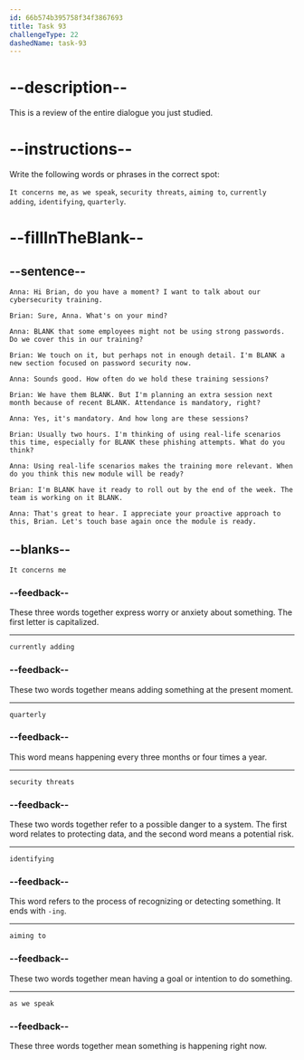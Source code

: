 ```yaml
---
id: 66b574b395758f34f3867693
title: Task 93
challengeType: 22
dashedName: task-93
---
```


<!-- REVIEW -->

# --description--

This is a review of the entire dialogue you just studied.

# --instructions--

Write the following words or phrases in the correct spot:

`It concerns me`, `as we speak`, `security threats`, `aiming to`, `currently adding`, `identifying`, `quarterly`.

# --fillInTheBlank--

## --sentence--

`Anna: Hi Brian, do you have a moment? I want to talk about our cybersecurity training.`

`Brian: Sure, Anna. What's on your mind?`

`Anna: BLANK that some employees might not be using strong passwords. Do we cover this in our training?`

`Brian: We touch on it, but perhaps not in enough detail. I'm BLANK a new section focused on password security now.`

`Anna: Sounds good. How often do we hold these training sessions?`

`Brian: We have them BLANK. But I'm planning an extra session next month because of recent BLANK. Attendance is mandatory, right?`

`Anna: Yes, it's mandatory. And how long are these sessions?`

`Brian: Usually two hours. I'm thinking of using real-life scenarios this time, especially for BLANK these phishing attempts. What do you think?`

`Anna: Using real-life scenarios makes the training more relevant. When do you think this new module will be ready?`

`Brian: I'm BLANK have it ready to roll out by the end of the week. The team is working on it BLANK.`

`Anna: That's great to hear. I appreciate your proactive approach to this, Brian. Let's touch base again once the module is ready.`

## --blanks--

`It concerns me`

### --feedback--

These three words together express worry or anxiety about something. The first letter is capitalized.

---

`currently adding`

### --feedback--

These two words together means adding something at the present moment.

---

`quarterly`

### --feedback--

This word means happening every three months or four times a year.

---

`security threats`

### --feedback--

These two words together refer to a possible danger to a system. The first word relates to protecting data, and the second word means a potential risk.

---

`identifying`

### --feedback--

This word refers to the process of recognizing or detecting something. It ends with `-ing`.

---

`aiming to`

### --feedback--

These two words together mean having a goal or intention to do something.

---

`as we speak`

### --feedback--

These three words together mean something is happening right now.
